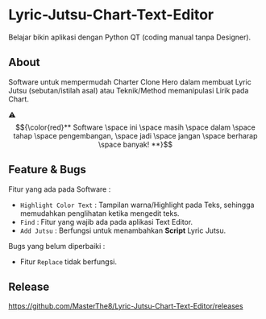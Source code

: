 # Lyric-Jutsu-Chart-Text-Editor

Belajar bikin aplikasi dengan Python QT (coding manual tanpa Designer).

## About
Software untuk mempermudah Charter Clone Hero dalam membuat Lyric Jutsu (sebutan/istilah asal) atau Teknik/Method memanipulasi Lirik pada Chart. 


⚠️
$${\color{red}** Software \space ini \space masih \space dalam \space tahap \space pengembangan, \space jadi \space jangan \space berharap  \space banyak! **}$$

## Feature & Bugs
Fitur yang ada pada Software :
- `Highlight Color Text` : Tampilan warna/Highlight pada Teks, sehingga memudahkan penglihatan ketika mengedit teks.
- `Find` : Fitur yang wajib ada pada aplikasi Text Editor.
- `Add Jutsu` : Berfungsi untuk menambahkan **Script** Lyric Jutsu.

Bugs yang belum diperbaiki :
- Fitur `Replace` tidak berfungsi.

## Release
https://github.com/MasterThe8/Lyric-Jutsu-Chart-Text-Editor/releases
